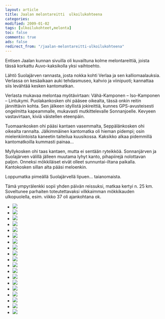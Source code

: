 ```yaml
--- 
layout: article 
title: Jaalan melontareitti  ulkoilukohteena 
categories: 
modified: 2009-01-02 
tags: [ulkoilukohteet,melonta]
toc: false 
comments: true 
ads: false 
redirect_from: "/jaalan-melontareitti-ulkoilukohteena" 
--- 
```


Entisen Jaalan kunnan sivuilla oli kuvailtuna kolme melontareittiä,
joista tässä korkattu Auvo-kaksikolla yksi vaihtoehto.

Lähtö Suolajärven rannasta, josta nokka kohti Verlaa ja sen
kalliomaalauksia. Verlassa on kesäaikaan auki tehdasmuseo, kahvio ja
viinipuoti; kannattaa siis levähtää kesken kantomatkan.

Verlasta mukavaa melontaa myötävirtaan: Vähä-Kamponen – Iso-Kamponen –
Lintukymi. Puolakankosken ohi pääsee oikealta, tässä onkin reitin
jännittävin kohta. Sen jälkeen idyllistä jokireittiä, kunnes
GPS-avusteisesti ongelmitta kapeammalle, mukavasti mutkittelevalle
Sonnanjoelle. Kevyeen vastavirtaan, kiviä väistellen eteenpäin.

Tuomaankosken ohi pääsi kantaen vasemmalta, Seppälänkosken ohi oikealta
rannalta. Jälkimmäinen kantomatka oli hieman pidempi; osin
mielenkiintoista kaneetin taiteilua kuusikossa. Kaksikko alkaa
pidemmillä kantomatkoilla kummasti painaa...

Myllykosken ohi taas kantaen, mutta ei sentään ryteikköä. Sonnanjärven
ja Suolajärven välillä jälleen muutama lyhyt kanto, pihapiirejä
nolottavan paljon. Onneksi mökkiläiset eivät olleet sunnuntai-iltana
paikalla. Kantokosken sillan alta pääsi meloenkin.

Loppumatka pimeällä Suolajärvellä lipuen... taianomaista.

Tämä ympyrälenkki sopii yhden päivän reissuksi, matkaa kertyi n. 25 km.
Soveltunee parhaiten toteutettavaksi vilkkaimman mökkikauden
ulkopuolella, esim. viikko 37 oli ajankohtana ok.

<div class="image-gallery">

-   [![](/Media/Default/ImageGalleries/jaalan-melontareitti-ulkoilukohteena/Thumbnails/J01.jpg)](/Media/Default/ImageGalleries/jaalan-melontareitti-ulkoilukohteena/J01.jpg)
-   [![](/Media/Default/ImageGalleries/jaalan-melontareitti-ulkoilukohteena/Thumbnails/J02.jpg)](/Media/Default/ImageGalleries/jaalan-melontareitti-ulkoilukohteena/J02.jpg)
-   [![](/Media/Default/ImageGalleries/jaalan-melontareitti-ulkoilukohteena/Thumbnails/J03.jpg)](/Media/Default/ImageGalleries/jaalan-melontareitti-ulkoilukohteena/J03.jpg)
-   [![](/Media/Default/ImageGalleries/jaalan-melontareitti-ulkoilukohteena/Thumbnails/J04.jpg)](/Media/Default/ImageGalleries/jaalan-melontareitti-ulkoilukohteena/J04.jpg)
-   [![](/Media/Default/ImageGalleries/jaalan-melontareitti-ulkoilukohteena/Thumbnails/J05.jpg)](/Media/Default/ImageGalleries/jaalan-melontareitti-ulkoilukohteena/J05.jpg)
-   [![](/Media/Default/ImageGalleries/jaalan-melontareitti-ulkoilukohteena/Thumbnails/J06.jpg)](/Media/Default/ImageGalleries/jaalan-melontareitti-ulkoilukohteena/J06.jpg)
-   [![](/Media/Default/ImageGalleries/jaalan-melontareitti-ulkoilukohteena/Thumbnails/J07.jpg)](/Media/Default/ImageGalleries/jaalan-melontareitti-ulkoilukohteena/J07.jpg)
-   [![](/Media/Default/ImageGalleries/jaalan-melontareitti-ulkoilukohteena/Thumbnails/J08.jpg)](/Media/Default/ImageGalleries/jaalan-melontareitti-ulkoilukohteena/J08.jpg)
-   [![](/Media/Default/ImageGalleries/jaalan-melontareitti-ulkoilukohteena/Thumbnails/J09.jpg)](/Media/Default/ImageGalleries/jaalan-melontareitti-ulkoilukohteena/J09.jpg)
-   [![](/Media/Default/ImageGalleries/jaalan-melontareitti-ulkoilukohteena/Thumbnails/J11.jpg)](/Media/Default/ImageGalleries/jaalan-melontareitti-ulkoilukohteena/J11.jpg)
-   [![](/Media/Default/ImageGalleries/jaalan-melontareitti-ulkoilukohteena/Thumbnails/J12.jpg)](/Media/Default/ImageGalleries/jaalan-melontareitti-ulkoilukohteena/J12.jpg)
-   [![](/Media/Default/ImageGalleries/jaalan-melontareitti-ulkoilukohteena/Thumbnails/J13.jpg)](/Media/Default/ImageGalleries/jaalan-melontareitti-ulkoilukohteena/J13.jpg)
-   [![](/Media/Default/ImageGalleries/jaalan-melontareitti-ulkoilukohteena/Thumbnails/J14.jpg)](/Media/Default/ImageGalleries/jaalan-melontareitti-ulkoilukohteena/J14.jpg)
-   [![](/Media/Default/ImageGalleries/jaalan-melontareitti-ulkoilukohteena/Thumbnails/J15.jpg)](/Media/Default/ImageGalleries/jaalan-melontareitti-ulkoilukohteena/J15.jpg)
-   [![](/Media/Default/ImageGalleries/jaalan-melontareitti-ulkoilukohteena/Thumbnails/J16.jpg)](/Media/Default/ImageGalleries/jaalan-melontareitti-ulkoilukohteena/J16.jpg)
-   [![](/Media/Default/ImageGalleries/jaalan-melontareitti-ulkoilukohteena/Thumbnails/J17.jpg)](/Media/Default/ImageGalleries/jaalan-melontareitti-ulkoilukohteena/J17.jpg)
-   [![](/Media/Default/ImageGalleries/jaalan-melontareitti-ulkoilukohteena/Thumbnails/J18.jpg)](/Media/Default/ImageGalleries/jaalan-melontareitti-ulkoilukohteena/J18.jpg)
-   [![](/Media/Default/ImageGalleries/jaalan-melontareitti-ulkoilukohteena/Thumbnails/J19.jpg)](/Media/Default/ImageGalleries/jaalan-melontareitti-ulkoilukohteena/J19.jpg)
-   [![](/Media/Default/ImageGalleries/jaalan-melontareitti-ulkoilukohteena/Thumbnails/J20.jpg)](/Media/Default/ImageGalleries/jaalan-melontareitti-ulkoilukohteena/J20.jpg)

</div>
